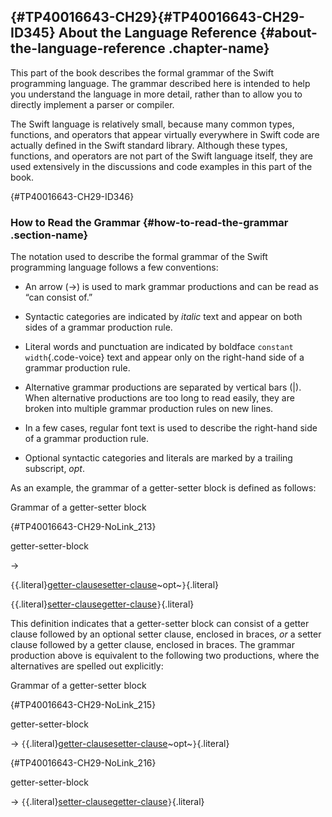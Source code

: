 



[‌](){#TP40016643-CH29}[‌](){#TP40016643-CH29-ID345}
About the Language Reference {#about-the-language-reference .chapter-name}
----------------------------



This part of the book describes the formal grammar of the Swift programming language. The grammar described here is intended to help you understand the language in more detail, rather than to allow you to directly implement a parser or compiler.

The Swift language is relatively small, because many common types, functions, and operators that appear virtually everywhere in Swift code are actually defined in the Swift standard library. Although these types, functions, and operators are not part of the Swift language itself, they are used extensively in the discussions and code examples in this part of the book.





[‌](){#TP40016643-CH29-ID346}
### How to Read the Grammar {#how-to-read-the-grammar .section-name}

The notation used to describe the formal grammar of the Swift programming language follows a few conventions:

-   An arrow (→) is used to mark grammar productions and can be read as “can consist of.”

-   Syntactic categories are indicated by *italic* text and appear on both sides of a grammar production rule.

-   Literal words and punctuation are indicated by boldface `constant width`{.code-voice} text and appear only on the right-hand side of a grammar production rule.

-   Alternative grammar productions are separated by vertical bars (|). When alternative productions are too long to read easily, they are broken into multiple grammar production rules on new lines.

-   In a few cases, regular font text is used to describe the right-hand side of a grammar production rule.

-   Optional syntactic categories and literals are marked by a trailing subscript, *opt*.

As an example, the grammar of a getter-setter block is defined as follows:



Grammar of a getter-setter block



[‌](){#TP40016643-CH29-NoLink_213}

getter-setter-block


→

`{`{.literal}[getter-clause](Declarations.md#getter-clause)[setter-clause](Declarations.md#setter-clause)~opt~`}`{.literal}

`{`{.literal}[setter-clause](Declarations.md#setter-clause)[getter-clause](Declarations.md#getter-clause)`}`{.literal}






This definition indicates that a getter-setter block can consist of a getter clause followed by an optional setter clause, enclosed in braces, *or* a setter clause followed by a getter clause, enclosed in braces. The grammar production above is equivalent to the following two productions, where the alternatives are spelled out explicitly:



Grammar of a getter-setter block



[‌](){#TP40016643-CH29-NoLink_215}

getter-setter-block


→
`{`{.literal}[getter-clause](Declarations.md#getter-clause)[setter-clause](Declarations.md#setter-clause)~opt~`}`{.literal}

[‌](){#TP40016643-CH29-NoLink_216}

getter-setter-block


→
`{`{.literal}[setter-clause](Declarations.md#setter-clause)[getter-clause](Declarations.md#getter-clause)`}`{.literal}










